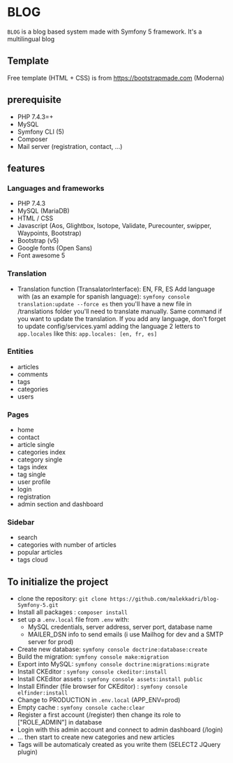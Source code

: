 # BLOG
`BLOG` is a blog based system made with Symfony 5 framework.
It's a multilingual blog

## Template
Free template (HTML + CSS) is from https://bootstrapmade.com (Moderna)

## prerequisite 
* PHP 7.4.3=+
* MySQL
* Symfony CLI (5)
* Composer
* Mail server (registration, contact, ...)

## features 
### Languages and frameworks
* PHP 7.4.3
* MySQL (MariaDB)
* HTML / CSS
* Javascript (Aos, Glightbox, Isotope, Validate, Purecounter, swipper, Waypoints, Bootstrap)
* Bootstrap (v5)
* Google fonts (Open Sans)
* Font awesome 5
### Translation
* Translation function (TransalatorInterface): EN, FR, ES
Add language with (as an example for spanish language): `symfony console translation:update --force es` then you'll have a new file in /translations folder you'll need to translate manually. Same command if you want to update the translation.
If you add any language, don't forget to update config/services.yaml adding the language 2 letters to `app.locales` like this:
`app.locales: [en, fr, es]`
### Entities
* articles
* comments
* tags
* categories
* users
### Pages
* home
* contact
* article single
* categories index
* category single
* tags index
* tag single
* user profile
* login
* registration
* admin section and dashboard
### Sidebar
* search
* categories with number of articles
* popular articles
* tags cloud

## To initialize the project 
* clone the repository: `git clone https://github.com/malekkadri/blog-Symfony-5.git`
* Install all packages : `composer install`
* set up a `.env.local` file from `.env` with:
    * MySQL credentials, server address, server port, database name
    * MAILER_DSN info to send emails (i use Mailhog for dev and a SMTP server for prod)
* Create new database: `symfony console doctrine:database:create`
* Build the migration: `symfony console make:migration`
* Export into MySQL: `symfony console doctrine:migrations:migrate`
* Install CKEditor : `symfony console ckeditor:install`
* Install CKEditor assets : `symfony console assets:install public`
* Install Elfinder (file browser for CKEditor) : `symfony console elfinder:install`
* Change to PRODUCTION in `.env.local` (APP_ENV=prod)
* Empty cache : `symfony console cache:clear`
* Register a first account (/register) then change its role to ["ROLE_ADMIN"] in database
* Login with this admin account and connect to admin dashboard (/login)
* ... then start to create new categories and new articles
* Tags will be automaticaly created as you write them (SELECT2 JQuery plugin)
